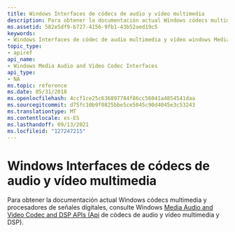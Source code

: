 ```yaml
---
title: Windows Interfaces de códecs de audio y vídeo multimedia
description: Para obtener la documentación actual Windows códecs multimedia y procesadores de señales digitales, vea Windows Media Audio and Video Codec and DSP APIs (Códec de audio multimedia y vídeo y API de DSP). | Windows Interfaces de códecs de audio y vídeo multimedia
ms.assetid: 582e5df9-b727-4156-9fb1-43b52aed19c5
keywords:
- Windows Interfaces de códec de audio multimedia y vídeo windows Media Format
topic_type:
- apiref
api_name:
- Windows Media Audio and Video Codec Interfaces
api_type:
- NA
ms.topic: reference
ms.date: 05/31/2018
ms.openlocfilehash: 4ccf1ce25c636897784f86cc56041a4854541daa
ms.sourcegitcommit: d75fc10b9f0825bbe5ce5045c90d4045e3c53243
ms.translationtype: MT
ms.contentlocale: es-ES
ms.lasthandoff: 09/13/2021
ms.locfileid: "127247215"
---
```

# <a name="windows-media-audio-and-video-codec-interfaces"></a>Windows Interfaces de códecs de audio y vídeo multimedia

Para obtener la documentación actual Windows códecs multimedia y procesadores de señales digitales, consulte Windows [Media Audio and Video Codec and DSP APIs (Api](/previous-versions//dd464626(v=vs.85)) de códecs de audio y vídeo multimedia y DSP).

 

 
